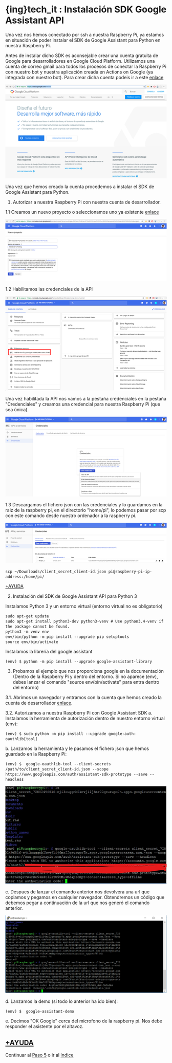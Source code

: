 # {ing}tech_it : Instalación SDK Google Assistant API


Una vez nos hemos conectado por ssh a nuestra Raspberry Pi, ya estamos en situación de poder instalar el SDK de Google Assistant para Python en nuestra Raspberry Pi.

Antes de instalar dicho SDK es aconsejable crear una cuenta gratuita de Google para desarrolladores en Google Cloud Platform. Utilizamos una cuenta de correo gmail para todos los procesos de conectar la Raspberry Pi con nuestro bot y nuestra aplicación creada en Actions on Google (ya integrada con nuestro bot). Para crear dicha cuenta podeis ir a este [enlace](https://cloud.google.com/?hl=es)

![GOOGLE CLOUD PLATFORM](./images/cloud_new_account.png)

Una vez que hemos creado la cuenta procedemos a instalar el SDK de Google Assistant para Python.

1. Autorizar a nuestra Raspberry Pi con nuestra cuenta de desarrollador.

1.1 Creamos un nuevo proyecto o seleccionamos uno ya existente [enlace](https://console.cloud.google.com/start)

![CREATE NEW PROJECT GOOGLE CLOUD PLATFORM](./images/create_project_google_cloud_platform.png)


1.2 Habilitamos las credenciales de la API

![ENABLE API CREDENTIALS](./images/enable_api_credential.png)

Una vez habilitada la API nos vamos a la pestaña credenciales en la pestaña "Credenciales" y creamos una credencial para nuestra Raspberry Pi (que sea única).

![CREATE CREDENTIAL FOR RASPBERRY PI](./images/create_credential_raspberry_pi.png)

1.3 Descargamos el fichero json con las credenciales y lo guardamos en la raiz de la raspberry pi, en el directorio "home/pi", lo podemos pasar por scp con este comando desde nuestro ordenador a la raspberry pi.

![DOWLOAD CREDENTIALS](./images/dowload_credential.png)

~~~
scp ~/Downloads/client_secret_client-id.json pi@raspberry-pi-ip-address:/home/pi/
~~~

[+AYUDA](https://developers.google.com/assistant/sdk/develop/python/config-dev-project-and-account)

2. Instalación del SDK de Google Assistant API para Python 3

Instalamos Python 3 y un entorno virtual (entorno virtual no es obligatorio)

~~~
sudo apt-get update
sudo apt-get install python3-dev python3-venv # Use python3.4-venv if the package cannot be found.
python3 -m venv env
env/bin/python -m pip install --upgrade pip setuptools
source env/bin/activate
~~~

Instalamos la librería del google assistant

~~~
(env) $ python -m pip install --upgrade google-assistant-library
~~~

3. Probamos el ejemplo que nos proporciona google en la documentación (Dentro de la Raspberry Pi y dentro del entorno. Si no aparece (env), debes lanzar el comando "source env/bin/activate" para entra dentro del entorno)

3.1. Abrimos un navegador y entramos con la cuenta que hemos creado la cuenta de desarrollador [enlace](https://developers.google.com/assistant/sdk/develop/python/config-dev-project-and-account#set-activity-controls).

3.2. Autorizamos a nuestra Raspberry Pi con Google Assistant SDK
a. Instalamos la herramienta de autorización dentro de nuestro entorno virtual (env):
~~~
(env) $ sudo python -m pip install --upgrade google-auth-oauthlib[tool]
~~~

b. Lanzamos la herramienta y le pasamos el fichero json que hemos guardado en la Raspberry Pi:

~~~
(env) $  google-oauthlib-tool --client-secrets /path/to/client_secret_client-id.json --scope https://www.googleapis.com/auth/assistant-sdk-prototype --save --headless
~~~

![URL QUE DEBEMOS INTRODUCIR](./images/autorizando_raspberrypi.jpg)

c. Despues de lanzar el comando anterior nos devolvera una url que copiamos y pegamos en cualquier navegador. Obtendremos un código que debemos pegar a continuación de la url que nos generó el comando anterior.


![RASPBERRY PI AUTORIZADA](./images/autorizada_raspberry_pi.PNG)

d. Lanzamos la demo (si todo lo anterior ha ido bien):

~~~
(env) $  google-assistant-demo
~~~


e. Decimos "OK Google" cerca del microfono de la raspberry pi. Nos debe responder el asistente por el altavoz.


[+AYUDA](https://developers.google.com/assistant/sdk/develop/python/run-sample)
--------
Continuar al  [Paso 5](./creando_dialog_flow_y_action_google.md) o ir al [Indice](./index.md)
